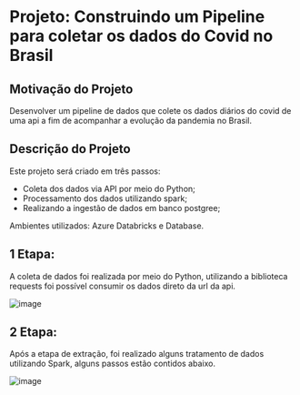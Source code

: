 # Projeto: Construindo um Pipeline para coletar os dados do Covid no Brasil 

## Motivação do Projeto
 
Desenvolver um pipeline de dados que colete os dados diários do covid de uma api  a fim de acompanhar a evolução da pandemia no Brasil. 

## Descrição do Projeto 

Este projeto será criado em três passos:

  * Coleta dos dados via API por meio do Python;  
  * Processamento dos dados utilizando spark;
  * Realizando a ingestão de dados em banco postgree;

Ambientes utilizados: Azure Databricks e Database. 

## 1 Etapa:

A coleta de dados foi realizada por meio do Python, utilizando a biblioteca requests foi possível consumir os dados direto da url da api. 

![image](https://user-images.githubusercontent.com/89877903/177430387-20beb8cb-e35a-4fa3-aae1-12793e6299ee.png)


## 2 Etapa: 

Após a etapa de extração, foi realizado alguns tratamento de dados utilizando Spark, alguns passos estão contidos abaixo.

![image](https://user-images.githubusercontent.com/89877903/177430501-7f12df9e-df60-4622-b7ed-7f479d2dd9ca.png)





